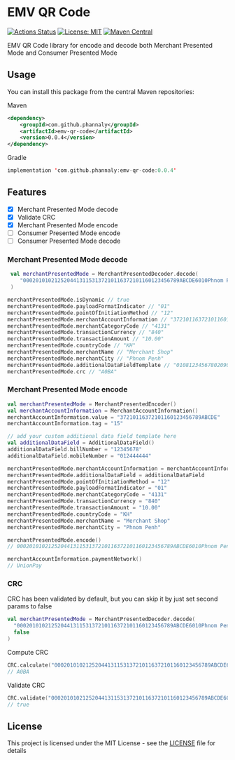 # EMV QR Code
[![Actions Status](https://github.com/phannaly/emv-qr-code/workflows/Build%20and%20test/badge.svg)](https://github.com/phannaly/emv-qr-code/actions)
[![License: MIT](https://img.shields.io/badge/License-MIT-yellow.svg)](https://opensource.org/licenses/MIT)
[![Maven Central](https://maven-badges.herokuapp.com/maven-central/com.github.phannaly/emv-qr-code/badge.svg)](https://maven-badges.herokuapp.com/maven-central/com.github.phannaly/emv-qr-code)


EMV QR Code library for encode and decode both Merchant Presented Mode and Consumer Presented Mode

## Usage

You can install this package from the central Maven repositories:

Maven
```xml
<dependency>
    <groupId>com.github.phannaly</groupId>
    <artifactId>emv-qr-code</artifactId>
    <version>0.0.4</version>
</dependency>
```

Gradle
```kotlin
implementation 'com.github.phannaly:emv-qr-code:0.0.4'
```

## Features

- [x] Merchant Presented Mode decode
- [x] Validate CRC
- [x] Merchant Presented Mode encode
- [ ] Consumer Presented Mode encode
- [ ] Consumer Presented Mode decode

### Merchant Presented Mode decode
```kotlin
 val merchantPresentedMode = MerchantPresentedDecoder.decode(
    "00020101021252044131153137210116372101160123456789ABCDE6010Phnom Penh5913Merchant Shop5802KH540510.005303840622501081234567802090124444446304A0BA"
 )

merchantPresentedMode.isDynamic // true
merchantPresentedMode.payloadFormatIndicator // "01"
merchantPresentedMode.pointOfInitiationMethod // "12"
merchantPresentedMode.merchantAccountInformation // "37210116372101160123456789ABCDE"
merchantPresentedMode.merchantCategoryCode // "4131"
merchantPresentedMode.transactionCurrency // "840"
merchantPresentedMode.transactionAmount // "10.00"
merchantPresentedMode.countryCode // "KH"
merchantPresentedMode.merchantName // "Merchant Shop"
merchantPresentedMode.merchantCity // "Phnom Penh"
merchantPresentedMode.additionalDataFieldTemplate // "0108123456780209012444444"
merchantPresentedMode.crc // "A0BA"
```

### Merchant Presented Mode encode

```kotlin
val merchantPresentedMode = MerchantPresentedEncoder()
val merchantAccountInformation = MerchantAccountInformation()
merchantAccountInformation.value = "37210116372101160123456789ABCDE"
merchantAccountInformation.tag = "15"

// add your custom additional data field template here
val additionalDataField = AdditionalDataField()
additionalDataField.billNumber = "12345678"
additionalDataField.mobileNumber = "012444444"

merchantPresentedMode.merchantAccountInformation = merchantAccountInformation
merchantPresentedMode.additionalDataField = additionalDataField
merchantPresentedMode.pointOfInitiationMethod = "12"
merchantPresentedMode.payloadFormatIndicator = "01"
merchantPresentedMode.merchantCategoryCode = "4131"
merchantPresentedMode.transactionCurrency = "840"
merchantPresentedMode.transactionAmount = "10.00"
merchantPresentedMode.countryCode = "KH"
merchantPresentedMode.merchantName = "Merchant Shop"
merchantPresentedMode.merchantCity = "Phnom Penh"

merchantPresentedMode.encode()
// 00020101021252044131153137210116372101160123456789ABCDE6010Phnom Penh5913Merchant Shop5802KH540510.005303840622501081234567802090124444446304A0BA

merchantAccountInformation.paymentNetwork()
// UnionPay
```

### CRC
CRC has been validated by default, but you can skip it by just set second params to false

```kotlin
val merchantPresentedMode = MerchantPresentedDecoder.decode(
  "00020101021252044131153137210116372101160123456789ABCDE6010Phnom Penh5913Merchant Shop5802KH540510.005303840622501081234567802090124444446304A0BA",
  false
)
```
Compute CRC
```kotlin
CRC.calculate("00020101021252044131153137210116372101160123456789ABCDE6010Phnom Penh5913Merchant Shop5802KH540510.005303840622501081234567802090124444446304")
// A0BA
```
Validate CRC
```kotlin
CRC.validate("00020101021252044131153137210116372101160123456789ABCDE6010Phnom Penh5913Merchant Shop5802KH540510.005303840622501081234567802090124444446304A0BA")
// true
```

## License

This project is licensed under the MIT License - see the [LICENSE](LICENSE) file for details